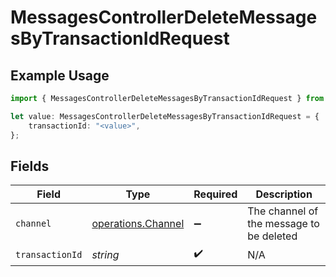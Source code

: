 # MessagesControllerDeleteMessagesByTransactionIdRequest

## Example Usage

```typescript
import { MessagesControllerDeleteMessagesByTransactionIdRequest } from "@novu/api/models/operations";

let value: MessagesControllerDeleteMessagesByTransactionIdRequest = {
    transactionId: "<value>",
};
```

## Fields

| Field                                                    | Type                                                     | Required                                                 | Description                                              |
| -------------------------------------------------------- | -------------------------------------------------------- | -------------------------------------------------------- | -------------------------------------------------------- |
| `channel`                                                | [operations.Channel](../../models/operations/channel.md) | :heavy_minus_sign:                                       | The channel of the message to be deleted                 |
| `transactionId`                                          | *string*                                                 | :heavy_check_mark:                                       | N/A                                                      |